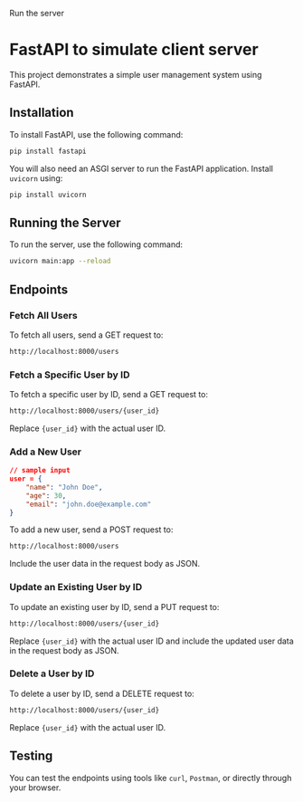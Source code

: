 Run the server

# FastAPI to simulate client server 

This project demonstrates a simple user management system using FastAPI.

## Installation

To install FastAPI, use the following command:

```sh
pip install fastapi
```

You will also need an ASGI server to run the FastAPI application. Install `uvicorn` using:

```sh
pip install uvicorn
```

## Running the Server

To run the server, use the following command:

```sh
uvicorn main:app --reload
```

## Endpoints

### Fetch All Users

To fetch all users, send a GET request to:

```sh
http://localhost:8000/users
```

### Fetch a Specific User by ID

To fetch a specific user by ID, send a GET request to:

```sh
http://localhost:8000/users/{user_id}
```

Replace `{user_id}` with the actual user ID.

### Add a New User
```json
// sample input
user = {
    "name": "John Doe",
    "age": 30,
    "email": "john.doe@example.com"
}
```

To add a new user, send a POST request to:

```sh
http://localhost:8000/users
```

Include the user data in the request body as JSON.

### Update an Existing User by ID

To update an existing user by ID, send a PUT request to:

```sh
http://localhost:8000/users/{user_id}
```

Replace `{user_id}` with the actual user ID and include the updated user data in the request body as JSON.

### Delete a User by ID

To delete a user by ID, send a DELETE request to:

```sh
http://localhost:8000/users/{user_id}
```

Replace `{user_id}` with the actual user ID.

## Testing

You can test the endpoints using tools like `curl`, `Postman`, or directly through your browser.

